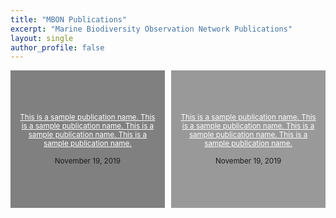 ```yaml
---
title: "MBON Publications"
excerpt: "Marine Biodiversity Observation Network Publications"
layout: single
author_profile: false
---
```


<div style="width: 45%; float: left; height: 200px; padding: 10px; display: flex; justify-content: center; flex-direction: column; background-color: gray; text-align: center; font-size: smaller;">
<a style="color: white;" href="">This is a sample publication name. This is a sample publication name. This is a sample publication name. This is a sample publication name. </a><br>November 19, 2019

</div>

<div style="width: 45%; float: right; height: 200px; padding: 10px; display: flex; justify-content: center; flex-direction: column; background-color: #999; text-align: center; font-size: smaller;">
<a style="color: white;" href="">This is a sample publication name. This is a sample publication name. This is a sample publication name. This is a sample publication name. </a><br>November 19, 2019


</div>

<div style="clear: both;"></div>
